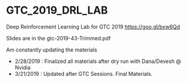 # GTC_2019_DRL_LAB

Deep Reinforcement Learning Lab for GTC 2019 https://goo.gl/bxw6Qd

Slides are in the gtc-2019-43-Trimmed.pdf

Am constantly updating the materials

* 2/28/2019 : Finalized all materials after dry run with Dana/Devesh @ Nvidia
* 3/21/2019 : Updated after GTC Sessions. Final Materials.
